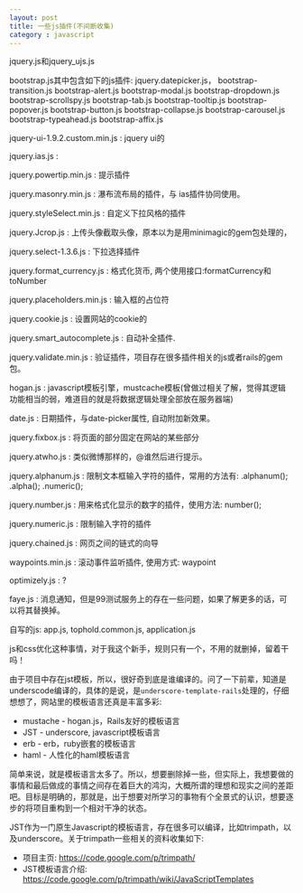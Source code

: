 ```yaml
---
layout: post
title: 一些js插件(不间断收集)
category : javascript
---
```

 
jquery.js和jquery_ujs.js

bootstrap.js其中包含如下的js插件: jquery.datepicker.js， bootstrap-transition.js bootstrap-alert.js bootstrap-modal.js bootstrap-dropdown.js bootstrap-scrollspy.js bootstrap-tab.js bootstrap-tooltip.js bootstrap-popover.js bootstrap-button.js bootstrap-collapse.js bootstrap-carousel.js bootstrap-typeahead.js bootstrap-affix.js

jquery-ui-1.9.2.custom.min.js : jquery ui的

jquery.ias.js : 

jquery.powertip.min.js : 提示插件

jquery.masonry.min.js : 瀑布流布局的插件，与 ias插件协同使用。

jquery.styleSelect.min.js : 自定义下拉风格的插件

jquery.Jcrop.js : 上传头像截取头像，原本以为是用minimagic的gem包处理的，

jquery.select-1.3.6.js : 下拉选择插件

jquery.format_currency.js : 格式化货币, 两个使用接口:formatCurrency和toNumber

jquery.placeholders.min.js : 输入框的占位符

jquery.cookie.js  :  设置网站的cookie的

jquery.smart_autocomplete.js : 自动补全插件.

jquery.validate.min.js : 验证插件，项目存在很多插件相关的js或者rails的gem包。

hogan.js : javascript模板引擎，mustcache模板(曾做过相关了解，觉得其逻辑功能相当的弱，难道目的就是将数据逻辑处理全部放在服务器端)

date.js : 日期插件，与date-picker属性, 自动附加新效果。

jquery.fixbox.js : 将页面的部分固定在网站的某些部分

jquery.atwho.js :  类似微博那样的，@谁然后进行提示。

jquery.alphanum.js : 限制文本框输入字符的插件，常用的方法有: .alphanum(); .alpha(); .numeric();

jquery.number.js : 用来格式化显示的数字的插件，使用方法:  number(); 

jquery.numeric.js : 限制输入字符的插件

jquery.chained.js : 网页之间的链式的向导

waypoints.min.js : 滚动事件监听插件, 使用方式: waypoint

optimizely.js : ? 

faye.js : 消息通知，但是99测试服务上的存在一些问题，如果了解更多的话，可以将其替换掉。

自写的js: app.js, tophold.common.js, application.js

js和css优化这种事情，对于我这个新手，规则只有一个，不用的就删掉，留着干吗！

由于项目中存在jst模板，所以，很好奇到底是谁编译的。问了一下前辈，知道是underscode编译的，具体的是说，是`underscore-template-rails`处理的，仔细想想了，网站里的模板语言还真是丰富多彩: 

- mustache - hogan.js，Rails友好的模板语言
- JST - underscore, javascript模板语言
- erb - erb，ruby嵌套的模板语言
- haml - 人性化的haml模板语言

简单来说，就是模板语言太多了。所以，想要删除掉一些，但实际上，我想要做的事情和最后做成的事情之间存在着巨大的鸿沟，大概所谓的理想和现实之间的差距吧。目标是明确的，那就是，出于想要对所学习的事物有个全景式的认识，想要逐步的将项目重构到一个相对干净的状态。

JST作为一门原生Javascript的模板语言，存在很多可以编译，比如trimpath，以及underscore。关于trimpath一些相关的资料收集如下:

* 项目主页: https://code.google.com/p/trimpath/
* JST模板语言介绍: https://code.google.com/p/trimpath/wiki/JavaScriptTemplates

